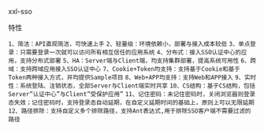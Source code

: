 xxl-sso

特性

`1、简洁：API直观简洁，可快速上手`
`2、轻量级：环境依赖小，部署与接入成本较低`
`3、单点登录：只需要登录一次就可以访问所有相互信任的应用系统`
`4、分布式：接入SSO认证中心的应用，支持分布式部署`
`5、HA：Server端与Client端，均支持集群部署，提高系统可用性`
`6、跨域：支持跨域应用接入SSO认证中心`
`7、Cookie+Token均支持：支持基于Cookie和基于Token两种接入方式，并均提供Sample项目`
`8、Web+APP均支持：支持Web和APP接入`
`9、实时性：系统登陆、注销状态，全部Server与Client端实时共享`
`10、CS结构：基于CS结构，包括Server”认证中心”与Client”受保护应用”`
`11、记住密码：未记住密码时，关闭浏览器则登录态失效；记住密码时，支持登录态自动延期，在自定义延期时间的基础上，原则上可以无限延期`
`12、路径排除：支持自定义多个排除路径，支持Ant表达式,用于排除SSO客户端不需要过滤的路径`
